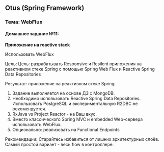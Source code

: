 ## Otus (Spring Framework)
### Тема: WebFlux
#### Домашнее задание №11:
**Приложение на reactive stack**

Использовать WebFlux

Цель: Цель: разрабатывать Responsive и Resilent приложения на реактивном стеке Spring c помощью Spring Web Flux и Reactive Spring Data Repositories 

Результат: приложение на реактивном стеке Spring
1. Задание выполняется на основе ДЗ с MongoDB.
2. Необходимо использовать Reactive Spring Data Repositories. Использовать PostgreSQL и экспериментальную R2DBC не рекомендуется.
3. RxJava vs Project Reactor - на Ваш вкус.
4. Вместо классического Spring MVC и embedded Web-сервера использовать WebFlux.
5. Опционально: реализовать на Functional Endpoints

Рекомендации:
Старайтесь избавиться от лишних архитектурных слоёв. 
Самый простой вариант - весь flow в контроллере.